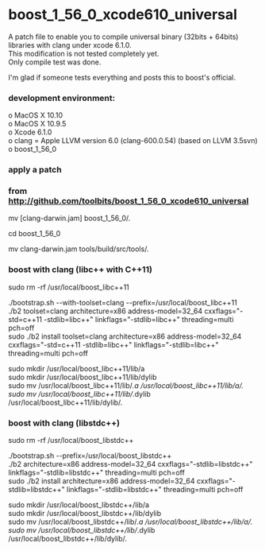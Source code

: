 boost_1_56_0_xcode610_universal
===============================

A patch file to enable you to compile universal binary (32bits + 64bits) libraries with clang under xcode 6.1.0.<br/>
This modification is not tested completely yet.<br/>
Only compile test was done.<br/>

I'm glad if someone tests everything and posts this to boost's official.<br/>

### development environment:

o MacOS X 10.10<br/>
o MacOS X 10.9.5<br/>
o Xcode 6.1.0<br/>
o clang = Apple LLVM version 6.0 (clang-600.0.54) (based on LLVM 3.5svn)<br/>
o boost_1_56_0<br/>



### apply a patch
### from http://github.com/toolbits/boost_1_56_0_xcode610_universal
mv [clang-darwin.jam] boost_1_56_0/.<br/>

cd boost_1_56_0<br/>

mv clang-darwin.jam tools/build/src/tools/.<br/>



### boost with clang (libc++ with C++11)
sudo rm -rf /usr/local/boost_libc++11<br/>

./bootstrap.sh --with-toolset=clang --prefix=/usr/local/boost_libc++11<br/>
./b2 toolset=clang architecture=x86 address-model=32_64 cxxflags="-std=c++11 -stdlib=libc++" linkflags="-stdlib=libc++" threading=multi pch=off<br/>
sudo ./b2 install toolset=clang architecture=x86 address-model=32_64 cxxflags="-std=c++11 -stdlib=libc++" linkflags="-stdlib=libc++" threading=multi pch=off<br/>

sudo mkdir /usr/local/boost_libc++11/lib/a<br/>
sudo mkdir /usr/local/boost_libc++11/lib/dylib<br/>
sudo mv /usr/local/boost_libc++11/lib/*.a /usr/local/boost_libc++11/lib/a/.<br/>
sudo mv /usr/local/boost_libc++11/lib/*.dylib /usr/local/boost_libc++11/lib/dylib/.<br/>



### boost with clang (libstdc++)
sudo rm -rf /usr/local/boost_libstdc++<br/>

./bootstrap.sh --prefix=/usr/local/boost_libstdc++<br/>
./b2 architecture=x86 address-model=32_64 cxxflags="-stdlib=libstdc++" linkflags="-stdlib=libstdc++" threading=multi pch=off<br/>
sudo ./b2 install architecture=x86 address-model=32_64 cxxflags="-stdlib=libstdc++" linkflags="-stdlib=libstdc++" threading=multi pch=off<br/>

sudo mkdir /usr/local/boost_libstdc++/lib/a<br/>
sudo mkdir /usr/local/boost_libstdc++/lib/dylib<br/>
sudo mv /usr/local/boost_libstdc++/lib/*.a /usr/local/boost_libstdc++/lib/a/.<br/>
sudo mv /usr/local/boost_libstdc++/lib/*.dylib /usr/local/boost_libstdc++/lib/dylib/.<br/>
